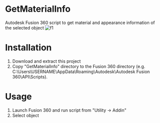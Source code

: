 # GetMaterialInfo
Autodesk Fusion 360 script to get material and appearance information of the selected object
![f1](https://user-images.githubusercontent.com/30950088/204098100-1ee9f3c4-2161-4a3c-8c15-f5a1344c270a.png)

# Installation
1. Download and extract this project
2. Copy "GetMaterialInfo" directory to the Fusion 360 directory (e.g. C:\Users\USERNAME\AppData\Roaming\Autodesk\Autodesk Fusion 360\API\Scripts).

# Usage
1. Launch Fusion 360 and run script from "Utility -> Addin"
2. Select object
